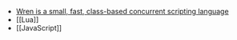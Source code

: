 -   [Wren is a small, fast, class-based concurrent scripting language](https://wren.io/)
-   [[Lua]]
-   [[JavaScript]]
